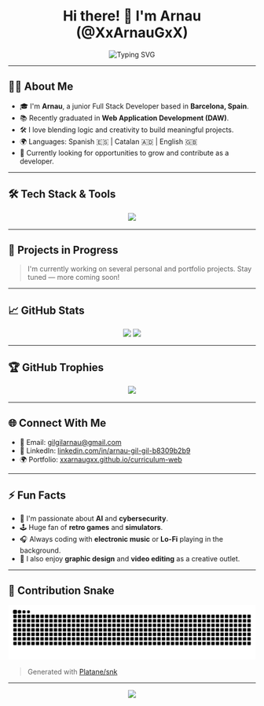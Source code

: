 <h1 align="center">Hi there! 👋 I'm Arnau (@XxArnauGxX)</h1>

<p align="center">
  <img src="https://readme-typing-svg.demolab.com?font=Fira+Code&pause=1000&color=00C3FF&center=true&vCenter=true&multiline=true&width=600&lines=Full+Stack+Web+Developer+💻;Passionate+about+tech+and+innovation+🚀;Always+learning+something+new+📚" alt="Typing SVG" />
</p>

---

## 🧑‍💻 About Me

- 🎓 I'm **Arnau**, a junior Full Stack Developer based in **Barcelona, Spain**.
- 📚 Recently graduated in **Web Application Development (DAW)**.
- 🛠️ I love blending logic and creativity to build meaningful projects.
- 🌍 Languages: Spanish 🇪🇸 | Catalan 🇦🇩 | English 🇬🇧
- 🚀 Currently looking for opportunities to grow and contribute as a developer.

---

## 🛠️ Tech Stack & Tools

<p align="center">
  <img src="https://skillicons.dev/icons?i=html,css,tailwindcss,js,ts,react,nextjs,nodejs,laravel,php,mongodb,mysql,git,github,vscode,figma" />
</p>

---

## 🚧 Projects in Progress

> I'm currently working on several personal and portfolio projects. Stay tuned — more coming soon!

---

## 📈 GitHub Stats

<p align="center">
  <img src="https://github-readme-stats.vercel.app/api?username=XxArnauGxX&show_icons=true&theme=tokyonight" />
  <img src="https://github-readme-streak-stats.herokuapp.com/?user=XxArnauGxX&theme=tokyonight" />
</p>

---

## 🏆 GitHub Trophies

<p align="center">
  <img src="https://github-profile-trophy.vercel.app/?username=XxArnauGxX&theme=onedark&row=2&column=3" />
</p>

---

## 🌐 Connect With Me

- 📧 Email: [gilgilarnau@gmail.com](mailto:gilgilarnau@gmail.com)
- 💼 LinkedIn: [linkedin.com/in/arnau-gil-gil-b8309b2b9](https://www.linkedin.com/in/arnau-gil-gil-b8309b2b9)
- 🌍 Portfolio: [xxarnaugxx.github.io/curriculum-web](https://xxarnaugxx.github.io/curriculum-web/)

---

## ⚡ Fun Facts

- 🤖 I'm passionate about **AI** and **cybersecurity**.
- 🕹️ Huge fan of **retro games** and **simulators**.
- 🎧 Always coding with **electronic music** or **Lo-Fi** playing in the background.
- 🎨 I also enjoy **graphic design** and **video editing** as a creative outlet.

---

## 🐍 Contribution Snake

<p align="center">
  <img src="https://raw.githubusercontent.com/XxArnauGxX/XxArnauGxX/output/github-contribution-grid-snake.svg" alt="snake gif" />
</p>

> Generated with [Platane/snk](https://github.com/Platane/snk)

---

<p align="center">
  <img src="https://capsule-render.vercel.app/api?type=waving&color=gradient&height=120&section=footer"/>
</p>
